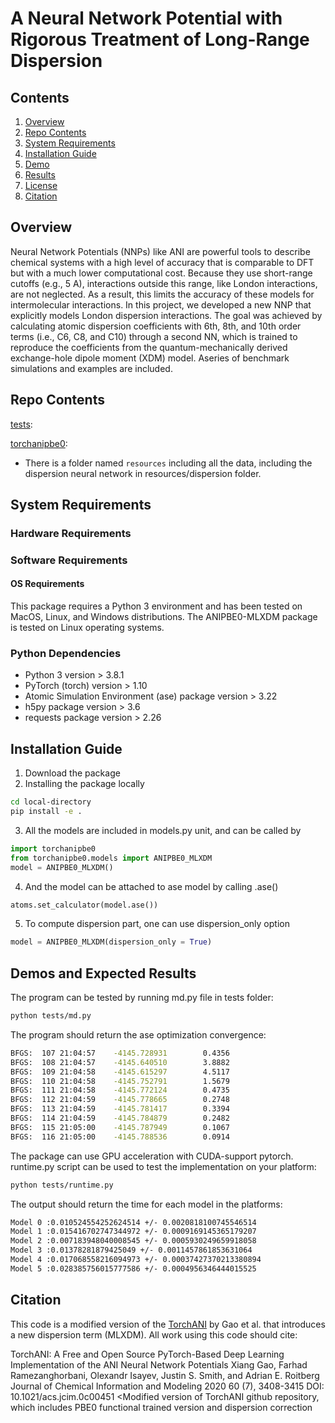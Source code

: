 # A Neural Network Potential with Rigorous Treatment of Long-Range Dispersion

## Contents
1. [Overview](#Overview)
2. [Repo Contents](#Repo-Contents)
3. [System Requirements](#System-Requirements)
4. [Installation Guide](#Installation-Guide)
5. [Demo](#Demo)
6. [Results](#Results)
7. [License](https://github.com/RowleyGroup/MLXDM/blob/main/LICENSE)
8. [Citation](#Citation)

## Overview
Neural Network Potentials (NNPs) like ANI are powerful tools to describe chemical systems with a high level of accuracy that is comparable to DFT but with a much lower computational cost. Because they use short-range cutoffs (e.g., 5 A), interactions outside this range, like London interactions, are not neglected. As a result, this limits the accuracy of these models for intermolecular interactions. In this project, we developed a new NNP that explicitly models London dispersion interactions. The goal was achieved by calculating atomic dispersion coefficients with 6th, 8th, and 10th order terms (i.e., C6, C8, and C10) through a second NN, which is trained to reproduce the coefficients from the quantum-mechanically derived exchange-hole dipole moment (XDM) model.
Aseries of benchmark simulations and examples are included.

## Repo Contents
[tests](https://github.com/RowleyGroup/MLXDM/tree/main/tests):

[torchanipbe0](https://github.com/RowleyGroup/MLXDM/tree/main/torchanipbe0): 
* There is a folder named ``` resources ``` including all the data, including the dispersion neural network in resources/dispersion folder.

## System Requirements
### Hardware Requirements

### Software Requirements
#### OS Requirements
This package requires a Python 3 environment and has been tested on  MacOS, Linux, and Windows distributions.
The ANIPBE0-MLXDM package is tested on Linux operating systems.

### Python Dependencies
* Python 3 version > 3.8.1
* PyTorch (torch) version > 1.10
* Atomic Simulation Environment (ase) package version > 3.22
* h5py package version > 3.6
* requests package version > 2.26

## Installation Guide
1. Download the package 
2. Installing the package locally
```bash
cd local-directory
pip install -e .
```
3. All the models are included in models.py unit, and can be called by
```python
import torchanipbe0
from torchanipbe0.models import ANIPBE0_MLXDM
model = ANIPBE0_MLXDM()
```
4. And the model can be attached to ase model by calling .ase()
```python
atoms.set_calculator(model.ase())
```

5. To compute dispersion part, one can use dispersion_only option
```python
model = ANIPBE0_MLXDM(dispersion_only = True)
```

## Demos and Expected Results
The program can be tested by running md.py file in tests folder:
```bash
python tests/md.py
```
The program should return the ase optimization convergence:
```bash
BFGS:  107 21:04:57    -4145.728931        0.4356
BFGS:  108 21:04:57    -4145.640510        3.8882
BFGS:  109 21:04:58    -4145.615297        4.5117
BFGS:  110 21:04:58    -4145.752791        1.5679
BFGS:  111 21:04:58    -4145.772124        0.4735
BFGS:  112 21:04:59    -4145.778665        0.2748
BFGS:  113 21:04:59    -4145.781417        0.3394
BFGS:  114 21:04:59    -4145.784879        0.2482
BFGS:  115 21:05:00    -4145.787949        0.1067
BFGS:  116 21:05:00    -4145.788536        0.0914
```

The package can use GPU acceleration with CUDA-support pytorch. runtime.py script can be used to test the implementation on your platform:
```bash
python tests/runtime.py
```

The output should return the time for each model in the platforms:
```bash
Model 0 :0.010524554252624514 +/- 0.0020818100745546514
Model 1 :0.015416702747344972 +/- 0.0009169145365179207
Model 2 :0.007183948040008545 +/- 0.0005930249659918058
Model 3 :0.01378281879425049 +/- 0.0011457861853631064
Model 4 :0.017068558216094973 +/- 0.00037427370213380894
Model 5 :0.028385756015777586 +/- 0.0004956346444015525
```

## Citation

This code is a modified version of the [TorchANI](https://github.com/aiqm/torchani) by Gao et al. that introduces a new dispersion term (MLXDM). All work using this code should cite:

TorchANI: A Free and Open Source PyTorch-Based Deep Learning Implementation of the ANI Neural Network Potentials
Xiang Gao, Farhad Ramezanghorbani, Olexandr Isayev, Justin S. Smith, and Adrian E. Roitberg
Journal of Chemical Information and Modeling 2020 60 (7), 3408-3415
DOI: 10.1021/acs.jcim.0c00451
<Modified version of TorchANI github repository, which includes PBE0 functional trained version and dispersion correction

<!--- Feature includes in this modification:
1. Dispersion module: includes the network to map from AEV to coefficient 
2. Interface with ase using existed torchani code to compute the energy and atomic forces
3. Coefficients module: extract the information about components of dispersion energy --->
